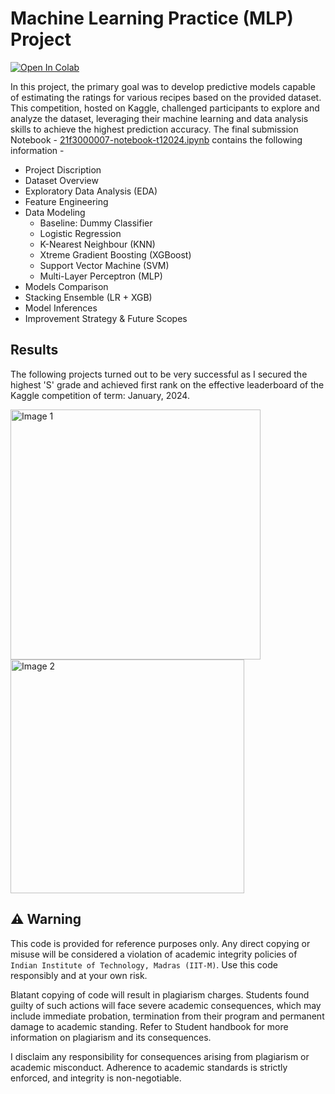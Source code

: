 # Machine Learning Practice (MLP) Project
[![Open In Colab](https://colab.research.google.com/assets/colab-badge.svg)](https://colab.research.google.com/drive/10Mxd9S36BOADXVv4WcqpmeBv32qAVQmM)

In this project, the primary goal was to develop predictive models capable of estimating the ratings for various recipes based on the provided dataset. This competition, hosted on Kaggle, challenged participants to explore and analyze the dataset, leveraging their machine learning and data analysis skills to achieve the highest prediction accuracy. The final submission Notebook - [21f3000007-notebook-t12024.ipynb](https://github.com/tushar-mahalya/IITM-Capstone-Projects/blob/root/Machine%20Learning%20Practice%20(MLP)%20Project/21f3000007-notebook-t12024.ipynb) contains the following information -
- Project Discription
- Dataset Overview
- Exploratory Data Analysis (EDA)
- Feature Engineering
- Data Modeling
  - Baseline: Dummy Classifier
  - Logistic Regression
  - K-Nearest Neighbour (KNN)
  - Xtreme Gradient Boosting (XGBoost)
  - Support Vector Machine (SVM)
  - Multi-Layer Perceptron (MLP)
- Models Comparison
- Stacking Ensemble (LR + XGB)
- Model Inferences
- Improvement Strategy & Future Scopes

## Results
The following projects turned out to be very successful as I secured the highest 'S' grade and achieved first rank on the effective leaderboard of the Kaggle competition of term: January, 2024.

<img src="https://tushar-mahalya.github.io/images-repo/mlp_kaggle_leaderboard.jpg" alt="Image 1" width="400"/> <img src="https://tushar-mahalya.github.io/images-repo/mlp_project_grade.jpg" alt="Image 2" width="374"/>

## ⚠️ Warning
This code is provided for reference purposes only. Any direct copying or misuse will be considered a violation of academic integrity policies of `Indian Institute of Technology, Madras (IIT-M)`. Use this code responsibly and at your own risk.

Blatant copying of code will result in plagiarism charges. Students found guilty of such actions will face severe academic consequences, which may include immediate probation, termination from their program and permanent damage to academic standing. Refer to Student handbook for more information on plagiarism and its consequences.

I disclaim any responsibility for consequences arising from plagiarism or academic misconduct. Adherence to academic standards is strictly enforced, and integrity is non-negotiable.
